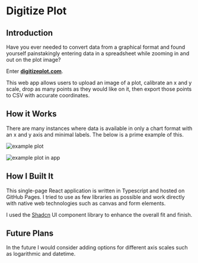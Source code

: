 # Digitize Plot

## Introduction

Have you ever needed to convert data from a graphical format and found yourself painstakingly entering data in a spreadsheet while zooming in and out on the plot image?

Enter [**digitizeplot.com**](https://digitizeplot.com/).

This web app allows users to upload an image of a plot, calibrate an x and y scale, drop as many points as they would like on it, then export those points to CSV with accurate coordinates.

## How it Works

There are many instances where data is available in only a chart format with an x and y axis and minimal labels. The below is a prime example of this.

![example plot](https://github.com/rjp301/digitize-plot/blob/a3575a7d7bffa3f95082dd20a085016e059c2cdd/docs/BPL220K%2024ft.png)

![example plot in app](https://github.com/rjp301/digitize-plot/blob/d6edcbf71fd572acbfa66e648f7173761f457fd7/docs/digitize_plot_app.png)

## How I Built It

This single-page React application is written in Typescript and hosted on GitHub Pages. I tried to use as few libraries as possible and work directly with native web technologies such as canvas and form elements.

I used the [Shadcn](https://ui.shadcn.com) UI component library to enhance the overall fit and finish.

## Future Plans

In the future I would consider adding options for different axis scales such as logarithmic and datetime.

